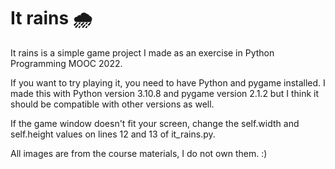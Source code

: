 # It rains :cloud_with_rain:

It rains is a simple game project I made as an exercise in Python Programming MOOC 2022. 

If you want to try playing it, you need to have Python and pygame installed. I made this with Python version 3.10.8 and pygame version 2.1.2 but I think it should be compatible with other versions as well.

If the game window doesn't fit your screen, change the self.width and self.height values on lines 12 and 13 of it_rains.py.

All images are from the course materials, I do not own them. :)
